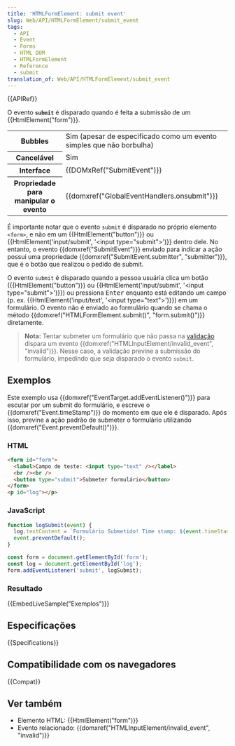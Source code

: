 ```yaml
---
title: 'HTMLFormElement: submit event'
slug: Web/API/HTMLFormElement/submit_event
tags:
  - API
  - Event
  - Forms
  - HTML DOM
  - HTMLFormElement
  - Reference
  - submit
translation_of: Web/API/HTMLFormElement/submit_event
---
```


{{APIRef}}

O evento **`submit`** é disparado quando é feita a submissão de um {{HtmlElement("form")}}.

<table class="properties">
  <tbody>
    <tr>
      <th>Bubbles</th>
      <td>Sim (apesar de especificado como um evento simples que não borbulha)</td>
    </tr>
    <tr>
      <th>Cancelável</th>
      <td>Sim</td>
    </tr>
    <tr>
      <th>Interface</th>
      <td>{{DOMxRef("SubmitEvent")}}</td>
    </tr>
    <tr>
      <th>Propriedade para manipular o evento</th>
      <td>{{domxref("GlobalEventHandlers.onsubmit")}}</td>
    </tr>
  </tbody>
</table>

É importante notar que o evento `submit` é disparado no próprio elemento `<form>`, e não em um {{HtmlElement("button")}} ou {{HtmlElement('input/submit', '&lt;input type="submit"&gt;')}} dentro dele. No entanto, o evento {{domxref("SubmitEvent")}} enviado para indicar a ação possui uma propriedade {{domxref("SubmitEvent.submitter", "submitter")}}, que é o botão que realizou o pedido de submit.

O evento `submit` é disparado quando a pessoa usuária clica um botão ({{HtmlElement("button")}} ou {{HtmlElement('input/submit', '&lt;input type="submit"&gt;')}}) ou pressiona <kbd>Enter</kbd> enquanto está editando um campo (p. ex. {{HtmlElement('input/text', '&lt;input type="text"&gt;')}}) em um formulário. O evento não é enviado ao formulário quando se chama o método {{domxref("HTMLFormElement.submit()", "form.submit()")}} diretamente.

> **Nota:** Tentar submeter um formulário que não passa na [validação](/pt-BR/docs/Learn/Forms/Form_validation) dispara um evento {{domxref("HTMLInputElement/invalid_event", "invalid")}}. Nesse caso, a validação previne a submissão do formulário, impedindo que seja disparado o evento `submit`.

## Exemplos

Este exemplo usa {{domxref("EventTarget.addEventListener()")}} para escutar por um submit do formulário, e escreve o {{domxref("Event.timeStamp")}} do momento em que ele é disparado. Após isso, previne a ação padrão de submeter o formulário utilizando {{domxref("Event.preventDefault()")}}.

### HTML

```html
<form id="form">
  <label>Campo de teste: <input type="text" /></label>
  <br /><br />
  <button type="submit">Submeter formulário</button>
</form>
<p id="log"></p>
```

### JavaScript

```js
function logSubmit(event) {
  log.textContent = `Formulário Submetido! Time stamp: ${event.timeStamp}`;
  event.preventDefault();
}

const form = document.getElementById('form');
const log = document.getElementById('log');
form.addEventListener('submit', logSubmit);
```

### Resultado

{{EmbedLiveSample("Exemplos")}}

## Especificações

{{Specifications}}

## Compatibilidade com os navegadores

{{Compat}}

## Ver também

- Elemento HTML: {{HtmlElement("form")}}
- Evento relacionado: {{domxref("HTMLInputElement/invalid_event", "invalid")}}
